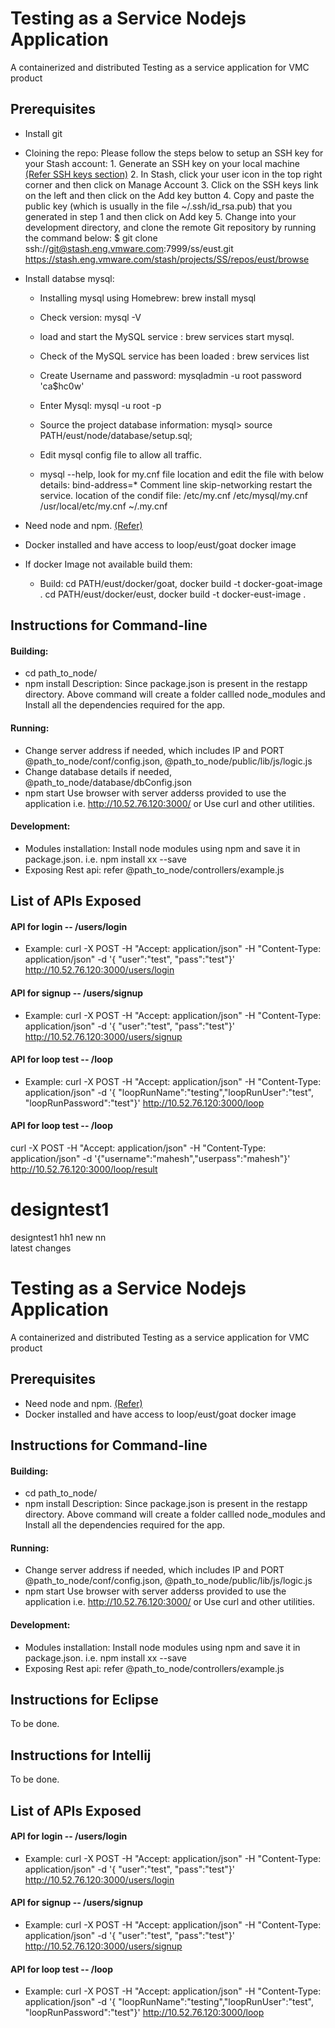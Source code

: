 # Testing as a Service Nodejs Application
A containerized and distributed Testing as a service application for VMC product


## Prerequisites
- Install git
- Cloining the repo:
	Please follow the steps below to setup an SSH key for your Stash account:
		1. Generate an SSH key on your local machine [(Refer SSH keys section)](https://wiki.eng.vmware.com/Build/DBC)
		2. In Stash, click your user icon in the top right corner and then click on Manage Account
		3. Click on the SSH keys link on the left and then click on the Add key button
		4. Copy and paste the public key (which is usually in the file ~/.ssh/id_rsa.pub) that you generated in step 1 and then click on Add key
		5. Change into your development directory, and clone the remote Git repository by running the command below:
		$ git clone ssh://git@stash.eng.vmware.com:7999/ss/eust.git
		https://stash.eng.vmware.com/stash/projects/SS/repos/eust/browse


- Install databse mysql:
	- Installing mysql using Homebrew: brew install mysql
	- Check version: mysql -V
	- load and start the MySQL service : brew services start mysql.
	- Check of the MySQL service has been loaded : brew services list
	- Create Username and password: mysqladmin -u root password 'ca$hc0w'
	- Enter Mysql: mysql -u root -p
	- Source the project database information: mysql> source PATH/eust/node/database/setup.sql;

	- Edit mysql config file to allow all traffic.
	- mysql --help, look for my.cnf file location and edit the file with below details:
			bind-address=*
			Comment line skip-networking
			restart the service.
			location of the condif file: /etc/my.cnf /etc/mysql/my.cnf /usr/local/etc/my.cnf ~/.my.cnf 

- Need node and npm. [(Refer)](https://nodejs.org/en/download/package-manager/)
- Docker installed and have access to loop/eust/goat docker image
- If docker Image not available build them:
	- Build: 
    	cd PATH/eust/docker/goat, docker build -t docker-goat-image .
    	cd PATH/eust/docker/eust, docker build -t docker-eust-image .


## Instructions for Command-line
#### Building:
 - cd path_to_node/
 - npm install
     Description: Since package.json is present in the restapp directory.
     Above command will create a folder callled node_modules and
     Install all the dependencies required for the app.
     
#### Running:
 - Change server address if needed, which includes IP and PORT
 @path_to_node/conf/config.json, @path_to_node/public/lib/js/logic.js
 - Change database details if needed, @path_to_node/database/dbConfig.json
 - npm start
 Use browser with server adderss provided to use the application i.e. http://10.52.76.120:3000/ or Use curl and other utilities.
 
#### Development:
 - Modules installation: Install node modules using npm and save it in package.json. i.e.  npm install xx --save
 - Exposing Rest api: refer @path_to_node/controllers/example.js


## List of APIs Exposed
#### API for login -- /users/login
- Example: curl -X POST -H "Accept: application/json" -H "Content-Type: application/json" -d '{ "user":"test", "pass":"test"}' http://10.52.76.120:3000/users/login

#### API for signup -- /users/signup
- Example: curl -X POST -H "Accept: application/json" -H "Content-Type: application/json" -d '{ "user":"test", "pass":"test"}' http://10.52.76.120:3000/users/signup

#### API for loop test -- /loop
- Example: curl -X POST -H "Accept: application/json" -H "Content-Type: application/json" -d '{ "loopRunName":"testing","loopRunUser":"test", "loopRunPassword":"test"}' http://10.52.76.120:3000/loop

#### API for loop test -- /loop
curl -X POST -H "Accept: application/json" -H "Content-Type: application/json" -d '{"username":"mahesh","userpass":"mahesh"}' http://10.52.76.120:3000/loop/result






# designtest1
designtest1
hh1
new
nn  
latest changes


# Testing as a Service Nodejs Application
A containerized and distributed Testing as a service application for VMC product


## Prerequisites
- Need node and npm. [(Refer)](https://nodejs.org/en/download/package-manager/)
- Docker installed and have access to loop/eust/goat docker image


## Instructions for Command-line
#### Building:
 - cd path_to_node/
 - npm install
     Description: Since package.json is present in the restapp directory.
     Above command will create a folder callled node_modules and
     Install all the dependencies required for the app.
     
#### Running:
 - Change server address if needed, which includes IP and PORT
 @path_to_node/conf/config.json, @path_to_node/public/lib/js/logic.js
 - npm start
 Use browser with server adderss provided to use the application i.e. http://10.52.76.120:3000/ or Use curl and other utilities.
 
#### Development:
 - Modules installation: Install node modules using npm and save it in package.json. i.e.  npm install xx --save
 - Exposing Rest api: refer @path_to_node/controllers/example.js


## Instructions for Eclipse
To be done.


## Instructions for Intellij
To be done.


## List of APIs Exposed
#### API for login -- /users/login
- Example: curl -X POST -H "Accept: application/json" -H "Content-Type: application/json" -d '{ "user":"test", "pass":"test"}' http://10.52.76.120:3000/users/login

#### API for signup -- /users/signup
- Example: curl -X POST -H "Accept: application/json" -H "Content-Type: application/json" -d '{ "user":"test", "pass":"test"}' http://10.52.76.120:3000/users/signup

#### API for loop test -- /loop
- Example: curl -X POST -H "Accept: application/json" -H "Content-Type: application/json" -d '{ "loopRunName":"testing","loopRunUser":"test", "loopRunPassword":"test"}' http://10.52.76.120:3000/loop
